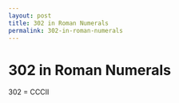 ```yaml
---
layout: post
title: 302 in Roman Numerals
permalink: 302-in-roman-numerals
---
```


# 302 in Roman Numerals

302 = CCCII

